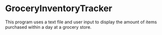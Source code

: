 # GroceryInventoryTracker
This program uses a text file and user input to display the amount of items purchased within a day at a grocery store.
